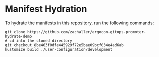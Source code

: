 # Manifest Hydration

To hydrate the manifests in this repository, run the following commands:

```shell
git clone https://github.com/zachaller/argocon-gitops-promoter-hydrate-demo
# cd into the cloned directory
git checkout 8be463f0dfe445929f72e5bae09bcf034e4ad6ab
kustomize build ./user-configuration/development
```
